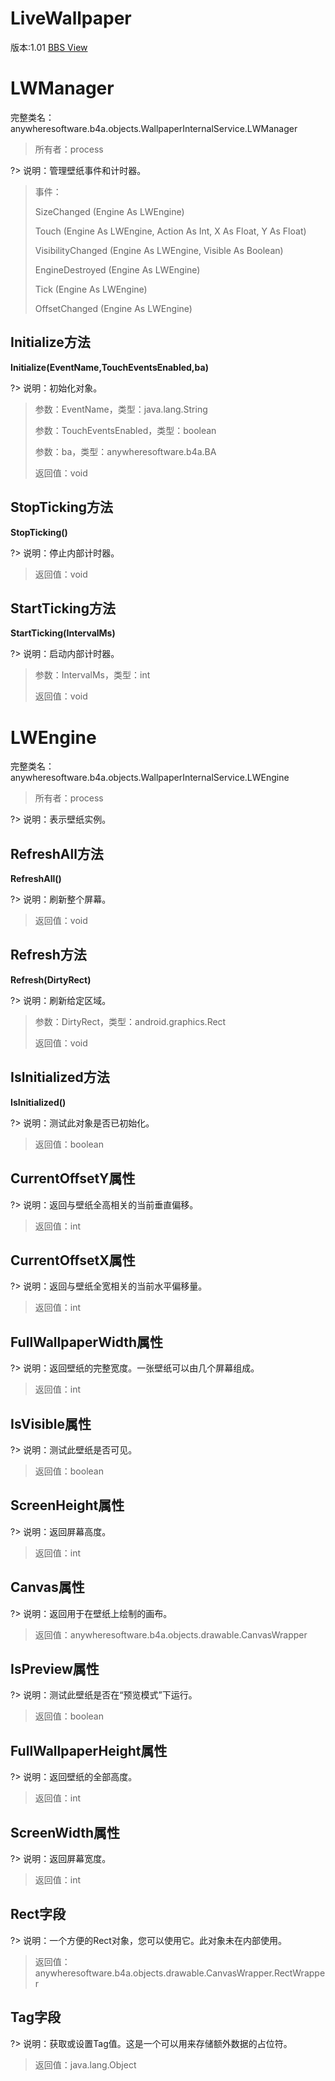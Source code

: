 # LiveWallpaper

版本:1.01
[BBS View](https://www.b4x.com/android/forum/pages/results/?query=LiveWallpaper)

# LWManager
完整类名：anywheresoftware.b4a.objects.WallpaperInternalService.LWManager
> 所有者：process

?> 说明：管理壁纸事件和计时器。
> 事件：
>
> SizeChanged (Engine As LWEngine)
>
> Touch (Engine As LWEngine, Action As Int, X As Float, Y As Float)
>
> VisibilityChanged (Engine As LWEngine, Visible As Boolean)
>
> EngineDestroyed (Engine As LWEngine)
>
> Tick (Engine As LWEngine)
>
> OffsetChanged (Engine As LWEngine)
## Initialize方法
**Initialize(EventName,TouchEventsEnabled,ba)**

?> 说明：初始化对象。
>
> 参数：EventName，类型：java.lang.String
>
> 参数：TouchEventsEnabled，类型：boolean
>
> 参数：ba，类型：anywheresoftware.b4a.BA
>
> 返回值：void
## StopTicking方法
**StopTicking()**

?> 说明：停止内部计时器。
>
> 返回值：void
## StartTicking方法
**StartTicking(IntervalMs)**

?> 说明：启动内部计时器。
>
> 参数：IntervalMs，类型：int
>
> 返回值：void

# LWEngine
完整类名：anywheresoftware.b4a.objects.WallpaperInternalService.LWEngine
> 所有者：process

?> 说明：表示壁纸实例。
## RefreshAll方法
**RefreshAll()**

?> 说明：刷新整个屏幕。
>
> 返回值：void
## Refresh方法
**Refresh(DirtyRect)**

?> 说明：刷新给定区域。
>
> 参数：DirtyRect，类型：android.graphics.Rect
>
> 返回值：void
## IsInitialized方法
**IsInitialized()**

?> 说明：测试此对象是否已初始化。
>
> 返回值：boolean
## CurrentOffsetY属性

?> 说明：返回与壁纸全高相关的当前垂直偏移。
>
> 返回值：int
## CurrentOffsetX属性

?> 说明：返回与壁纸全宽相关的当前水平偏移量。
>
> 返回值：int
## FullWallpaperWidth属性

?> 说明：返回壁纸的完整宽度。一张壁纸可以由几个屏幕组成。
>
> 返回值：int
## IsVisible属性

?> 说明：测试此壁纸是否可见。
>
> 返回值：boolean
## ScreenHeight属性

?> 说明：返回屏幕高度。
>
> 返回值：int
## Canvas属性

?> 说明：返回用于在壁纸上绘制的画布。
>
> 返回值：anywheresoftware.b4a.objects.drawable.CanvasWrapper
## IsPreview属性

?> 说明：测试此壁纸是否在“预览模式”下运行。
>
> 返回值：boolean
## FullWallpaperHeight属性

?> 说明：返回壁纸的全部高度。
>
> 返回值：int
## ScreenWidth属性

?> 说明：返回屏幕宽度。
>
> 返回值：int
## Rect字段

?> 说明：一个方便的Rect对象，您可以使用它。此对象未在内部使用。
>
> 返回值：anywheresoftware.b4a.objects.drawable.CanvasWrapper.RectWrapper
## Tag字段

?> 说明：获取或设置Tag值。这是一个可以用来存储额外数据的占位符。
>
> 返回值：java.lang.Object
